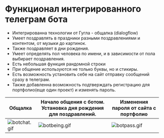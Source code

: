 # Функционал интегрированного телеграм бота

- Интегрированна технологии от Гугла - общалка (dialogflow)
- Умеет поздравлять в праздники  разными поздравлениями и контентом, от музыки до картинок.
- Также поздравляет в дни рождения.
- Умеет определять пол человека по имени, и в зависимости от пола выбирает поздравления.
- Есть небольшая функция рандомной строки
- При общение используются не только буквы, но и стикиры.
- Есть возможность установить себе на сайт отправку сообщений сразу в телеграм.
- Также добавленна возможность подтверждать регистрацию для портфолио(еще один проект) и изменять пароль.

|Общалка|Начало общения с ботом. Установка дня рождения для поздравлений.|Изменения пароля от сайта с портфолио|
|-|-|-|
|![botchat.gif](https://storage.googleapis.com/antonio-glyzin.appspot.com/portfolio/users/toshaglyzin/portfolio/posts/lGnHyjBnlqem6T97z9u1lsDRq2ClRuwP.gif)|![botbeing.gif](https://storage.googleapis.com/antonio-glyzin.appspot.com/portfolio/users/toshaglyzin/portfolio/posts/gc2y8bx3jCz3Rn2nHypQPBZ8clliFNTe.gif)|![botpass.gif](https://storage.googleapis.com/antonio-glyzin.appspot.com/portfolio/users/toshaglyzin/portfolio/posts/PvhUFF6ZqRT6eUnmTMfx6BACQk7ndKMo.gif)|
